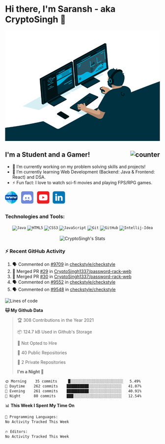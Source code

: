 # Hi there, I'm Saransh - aka CryptoSingh 👋

<div align="center">
<img src="https://github.com/CryptoSingh1337/CryptoSingh1337/blob/master/icons/code.gif" height="360px" width="640px" alt="gif"/>
</div>

## I'm a Student and a Gamer!<img src="https://komarev.com/ghpvc/?username=cryptosingh1337" alt="counter" align="right"/>

- 🔭 I’m currently working on my problem solving skills and projects!
- 🌱 I’m currently learning Web Development (Backend: Java & Frontend: React) and DSA.
- ⚡ Fun fact: I love to watch sci-fi movies and playing FPS/RPG games.

<a href="https://cryptosingh1337.github.io/" target="_blank"><img alt="website" height="40px" width="40px" src="./icons/world-wide-web.svg"/></a>&nbsp;&nbsp;
<a href="https://discord.gg/6efHuzv" target="_blank"><img alt="discord" height="40px" width="40px" src="https://raw.githubusercontent.com/edent/SuperTinyIcons/master/images/svg/discord.svg"/></a>&nbsp;&nbsp;
<a href="https://www.youtube.com/cryptosingh" target="_blank"><img alt="youtube" height="40px" width="40px" src="https://raw.githubusercontent.com/edent/SuperTinyIcons/master/images/svg/youtube.svg"/></a>&nbsp;&nbsp;
<a href="https://www.linkedin.com/in/saransh-kumar-2k19/" target="_blank"><img alt="linkedin" height="40px" width="40px" src="https://raw.githubusercontent.com/edent/SuperTinyIcons/master/images/svg/linkedin.svg"/></a>

##

### Technologies and Tools:

<div align="center">
<code><img alt="Java" height="40px" width="40px" src="https://raw.githubusercontent.com/tomchen/stack-icons/master/logos/java.svg" title="Java"/></code>
<code><img alt="HTML5" height="40px" width="40px" src="https://raw.githubusercontent.com/tomchen/stack-icons/master/logos/html-5.svg" title="HTML5"/></code>
<code><img alt="CSS3" height="40px" width="40px" src="https://raw.githubusercontent.com/tomchen/stack-icons/master/logos/css-3.svg" title="CSS3"/></code>
<code><img alt="JavaScript" height="40px" width="40px" src="https://raw.githubusercontent.com/tomchen/stack-icons/master/logos/bootstrap.svg" title="Bootstrap"/></code>
<code><img alt="Git" height="40px" width="40px" src="https://raw.githubusercontent.com/tomchen/stack-icons/master/logos/git-icon.svg" title="Git"/></code>
<code><img alt="GitHub" height="40px" width="40px" src="https://raw.githubusercontent.com/tomchen/stack-icons/master/logos/github-icon.svg" 
title="GitHub"/></code>
<code><img alt="Intellij-Idea" height="40px" width="40px" src="https://raw.githubusercontent.com/tomchen/stack-icons/master/logos/intellij-idea.svg" title="Intellij-IDEA"/></code>
</div>
<br>
<div align="center">
<img  alt="CryptoSingh's Stats" src="https://github-readme-stats-cryptosingh1337.vercel.app/api?username=CryptoSingh1337&show_icons=true&bg_color=FFFFFF&title_color=003140&icon_color=003140&text_color=0486AA" title="Stats"/>
</div>

### ⚡ Recent GitHub Activity

<!--START_SECTION:activity-->

1. 🗣 Commented on [#9709](https://github.com/checkstyle/checkstyle/issues/9709) in [checkstyle/checkstyle](https://github.com/checkstyle/checkstyle)
2. 🎉 Merged PR [#29](https://github.com/CryptoSingh1337/password-rack-web/pull/29) in [CryptoSingh1337/password-rack-web](https://github.com/CryptoSingh1337/password-rack-web)
3. 🎉 Merged PR [#30](https://github.com/CryptoSingh1337/password-rack-web/pull/30) in [CryptoSingh1337/password-rack-web](https://github.com/CryptoSingh1337/password-rack-web)
4. 🗣 Commented on [#9552](https://github.com/checkstyle/checkstyle/issues/9552) in [checkstyle/checkstyle](https://github.com/checkstyle/checkstyle)
5. 🗣 Commented on [#9548](https://github.com/checkstyle/checkstyle/issues/9548) in [checkstyle/checkstyle](https://github.com/checkstyle/checkstyle)
<!--END_SECTION:activity-->

<!--START_SECTION:waka-->

![Lines of code](https://img.shields.io/badge/From%20Hello%20World%20I%27ve%20Written-320716%20lines%20of%20code-blue)

**🐱 My Github Data**

> 🏆 308 Contributions in the Year 2021
>
> 📦 124.7 kB Used in Github's Storage
>
> 🚫 Not Opted to Hire
>
> 📜 40 Public Repositories
>
> 🔑 2 Private Repositories
>
> **I'm a Night 🦉**

```text
🌞 Morning    35 commits     █░░░░░░░░░░░░░░░░░░░░░░░░   5.49%
🌆 Daytime    262 commits    ██████████░░░░░░░░░░░░░░░   41.07%
🌃 Evening    261 commits    ██████████░░░░░░░░░░░░░░░   40.91%
🌙 Night      80 commits     ███░░░░░░░░░░░░░░░░░░░░░░   12.54%

```

📊 **This Week I Spent My Time On**

```text
💬 Programming Languages:
No Activity Tracked This Week

🔥 Editors:
No Activity Tracked This Week

```

<!--END_SECTION:waka-->
